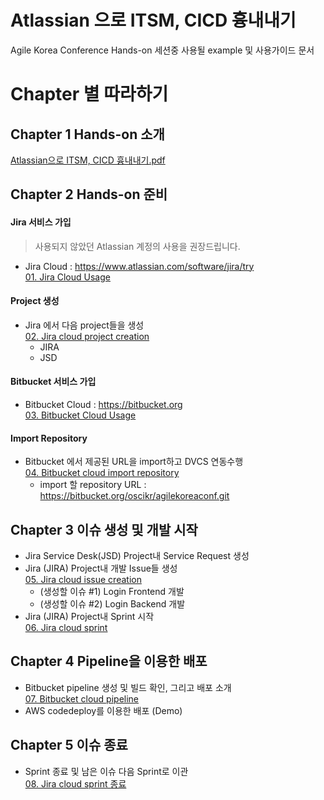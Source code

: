 # Atlassian 으로 ITSM, CICD 흉내내기
Agile Korea Conference Hands-on 세션중 사용될 example 및 사용가이드 문서

# Chapter 별 따라하기
## Chapter 1 Hands-on 소개
[Atlassian으로 ITSM, CICD 흉내내기.pdf](https://github.com/jacobbaek/agilekoreaconference/blob/master/files/AgileConferenceITSMCICD흉내내기.pdf)

## Chapter 2 Hands-on 준비
#### Jira 서비스 가입
> 사용되지 않았던 Atlassian 계정의 사용을 권장드립니다.
- Jira Cloud : https://www.atlassian.com/software/jira/try <br>
[01. Jira Cloud Usage](https://github.com/jacobbaek/agilekoreaconference/blob/master/files/01.%2BJira%2Bcloud%2Bprepare.pdf)

#### Project 생성
- Jira 에서 다음 project들을 생성<br>
[02. Jira cloud project creation](https://github.com/jacobbaek/agilekoreaconference/blob/master/files/02.%2BJira%2Bcloud%2Bproject%2Bcreation.pdf)
  - JIRA
  - JSD

#### Bitbucket 서비스 가입
- Bitbucket Cloud : https://bitbucket.org<br>
[03. Bitbucket Cloud Usage](https://github.com/jacobbaek/agilekoreaconference/blob/master/files/03.%2BBitbucket%2Bcloud%2B%EC%A4%80%EB%B9%84.pdf)

#### Import Repository 
- Bitbucket 에서 제공된 URL을 import하고 DVCS 연동수행<br>
  [04. Bitbucket cloud import repository](https://github.com/jacobbaek/agilekoreaconference/blob/master/files/04.%2BBitbucket%2Bcloud%2Bimport%2Brepository.pdf)
  - import 할 repository URL : https://bitbucket.org/oscikr/agilekoreaconf.git

## Chapter 3 이슈 생성 및 개발 시작
- Jira Service Desk(JSD) Project내 Service Request 생성
- Jira (JIRA) Project내 개발 Issue들 생성<br>
  [05. Jira cloud issue creation](https://github.com/jacobbaek/agilekoreaconference/blob/master/files/05.%2BJira%2Bcloud%2Bissue%2Bcreation.pdf)
  - (생성할 이슈 #1) Login Frontend 개발
  - (생성할 이슈 #2) Login Backend 개발
- Jira (JIRA) Project내 Sprint 시작<br>
  [06. Jira cloud sprint](https://github.com/jacobbaek/agilekoreaconference/blob/master/files/06.%2BJira%2Bcloud%2Bsprint.pdf)

## Chapter 4 Pipeline을 이용한 배포
- Bitbucket pipeline 생성 및 빌드 확인, 그리고 배포 소개<br>
  [07. Bitbucket cloud pipeline](https://github.com/jacobbaek/agilekoreaconference/blob/master/files/07.%2BBitbucket%2Bcloud%2Bpipeline.pdf)
- AWS codedeploy를 이용한 배포 (Demo)

## Chapter 5 이슈 종료
- Sprint 종료 및 남은 이슈 다음 Sprint로 이관<br>
  [08. Jira cloud sprint 종료](https://github.com/jacobbaek/agilekoreaconference/blob/master/files/08.%2BJira%2Bcloud%2Bsprint%2Bfinish.pdf)
